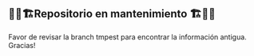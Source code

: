 ## 🔧🚧🏗️Repositorio en mantenimiento 🏗️🚧🔧
  
Favor de revisar la branch tmpest para encontrar la información antigua. Gracias! 

